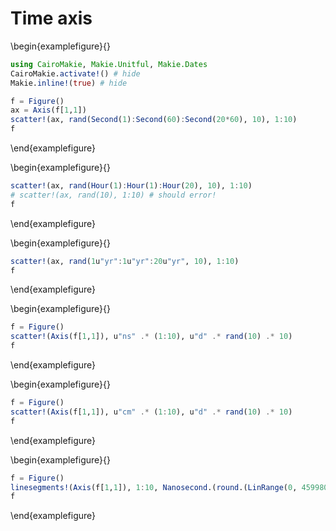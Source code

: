 
# Time axis


\begin{examplefigure}{}
```julia
using CairoMakie, Makie.Unitful, Makie.Dates
CairoMakie.activate!() # hide
Makie.inline!(true) # hide

f = Figure()
ax = Axis(f[1,1])
scatter!(ax, rand(Second(1):Second(60):Second(20*60), 10), 1:10)
f
```
\end{examplefigure}


\begin{examplefigure}{}
```julia
scatter!(ax, rand(Hour(1):Hour(1):Hour(20), 10), 1:10)
# scatter!(ax, rand(10), 1:10) # should error!
f
```
\end{examplefigure}

\begin{examplefigure}{}
```julia
scatter!(ax, rand(1u"yr":1u"yr":20u"yr", 10), 1:10)
f
```
\end{examplefigure}

\begin{examplefigure}{}
```julia
f = Figure()
scatter!(Axis(f[1,1]), u"ns" .* (1:10), u"d" .* rand(10) .* 10)
f
```
\end{examplefigure}


\begin{examplefigure}{}
```julia
f = Figure()
scatter!(Axis(f[1,1]), u"cm" .* (1:10), u"d" .* rand(10) .* 10)
f
```
\end{examplefigure}


\begin{examplefigure}{}
```julia
f = Figure()
linesegments!(Axis(f[1,1]), 1:10, Nanosecond.(round.(LinRange(0, 4599800000000, 10))))
f
```
\end{examplefigure}
